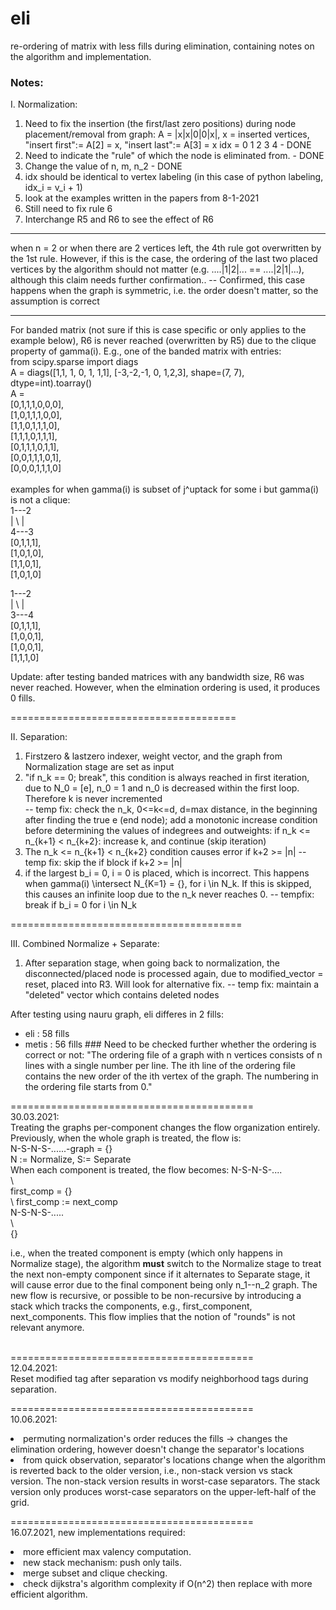 # eli

re-ordering of matrix with less fills during elimination, containing notes on the algorithm and implementation.

### Notes:
I. Normalization:
1. Need to fix the insertion (the first/last zero positions) during node placement/removal from graph:
    A = |x|x|0|0|x|, x = inserted vertices, "insert first":= A[2] = x, "insert last":= A[3] = x
    idx = 0 1 2 3 4 - DONE
2. Need to indicate the "rule" of which the node is eliminated from. - DONE
3. Change the value of n, m, n_2 - DONE
4. idx should be identical to vertex labeling (in this case of python labeling, idx_i = v_i + 1)
5. look at the examples written in the papers from 8-1-2021
6. Still need to fix rule 6
7. Interchange R5 and R6 to see the effect of R6

******
when n = 2 or when there are 2 vertices left, the 4th rule got overwritten by the 1st rule. However, if this is the case, the ordering of the last two placed vertices by the algorithm should not matter (e.g. ....|1|2|... == ....|2|1|...), although this claim needs further confirmation.. -- Confirmed, this case happens when the graph is symmetric, i.e. the order doesn't matter, so the assumption is correct

******
For banded matrix (not sure if this is case specific or only applies to the example below), R6 is never reached (overwritten by R5) due to the clique property of gamma(i).
E.g., one of the banded matrix with entries: <br/>
from scipy.sparse import diags <br/>
A = diags([1,1, 1, 0, 1, 1,1], [-3,-2,-1, 0, 1,2,3], shape=(7, 7), dtype=int).toarray() <br/>
A = <br/>
[0,1,1,1,0,0,0], <br/>
[1,0,1,1,1,0,0], <br/>
[1,1,0,1,1,1,0], <br/>
[1,1,1,0,1,1,1], <br/>
[0,1,1,1,0,1,1], <br/>
[0,0,1,1,1,0,1], <br/>
[0,0,0,1,1,1,0] <br/>
 <br/>
examples for when gamma(i) is subset of j^uptack for some i but gamma(i) is not a clique: <br/>
1---2 <br/>
| \ | <br/>
4---3 <br/>
[0,1,1,1], <br/>
[1,0,1,0], <br/>
[1,1,0,1], <br/>
[1,0,1,0] <br/>

1---2 <br/>
| \ | <br/>
3---4 <br/>
[0,1,1,1], <br/>
[1,0,0,1], <br/>
[1,0,0,1], <br/>
[1,1,1,0]  

Update: after testing banded matrices with any bandwidth size, R6 was never reached. However, when the elmination ordering is used, it produces 0 fills.

=======================================  

II. Separation:
1. Firstzero & lastzero indexer, weight vector, and the graph from Normalization stage are set as input
2. "if n_k == 0; break", this condition is always reached in first iteration, due to N_0 = [e], n_0 = 1 and n_0 is decreased within the first loop. Therefore k is never incremented  
-- temp fix: check the n_k, 0<=k<=d, d=max distance, in the beginning after finding the true e (end node); add a monotonic increase condition before determining the values of indegrees and outweights: if n_k <= n_{k+1} < n_{k+2}: increase k, and continue (skip iteration)
3. The n_k <= n_{k+1} < n_{k+2} condition causes error if k+2 >= |n|
-- temp fix: skip the if block if k+2 >= |n|
4. if the largest b_i = 0, i = 0 is placed, which is incorrect. This happens when gamma(i) \intersect N_{K=1} = {}, for i \in N_k. If this is skipped, this causes an infinite loop due to the n_k never reaches 0.
-- tempfix: break if b_i = 0 for i \in N_k

========================================  

III. Combined Normalize + Separate:
1. After separation stage, when going back to normalization, the disconnected/placed node is processed again, due to modified_vector = reset, placed into R3. Will look for alternative fix.
-- temp fix: maintain a "deleted" vector which contains deleted nodes

After testing using nauru graph, eli differes in 2 fills:  
- eli : 58 fills
- metis : 56 fills ### Need to be checked further whether the ordering is correct or not: "The ordering file of a graph with n vertices consists of n lines with a single number per line. The ith line of the ordering file contains the new order of the ith vertex of the graph. The numbering in the ordering file starts from 0."

========================================== <br/>
30.03.2021:<br/>
Treating the graphs per-component changes the flow organization entirely. Previously, when the whole graph is treated, the flow is: <br/>
    N-S-N-S-......-graph = {} <br/>
    N := Normalize, S:= Separate <br/>
When each component is treated, the flow becomes:
    N-S-N-S-.... <br/>
     \ <br/>
     first_comp = {}<br/>
        \  first_comp := next_comp <br/>
         N-S-N-S-..... <br/>
              \ <br/>
              {} <br/>
               
i.e., when the treated component is empty (which only happens in Normalize stage), the algorithm **must** switch to the Normalize stage to treat the next non-empty component since if it alternates to Separate stage, it will cause error due to the final component being only n_1--n_2 graph.
The new flow is recursive, or possible to be non-recursive by introducing a stack which tracks the components, e.g., first_component, next_components. This flow implies that the notion of "rounds" is not relevant anymore. <br/> <br/>

========================================== <br/>
12.04.2021: <br/>
Reset modified tag after separation vs modify neighborhood tags during separation.

==========================================<br/>
10.06.2021: <br/>
<li> permuting normalization's order reduces the fills -> changes the elimination ordering, however doesn't change the separator's locations 
<li> from quick observation, separator's locations change when the algorithm is reverted back to the older version, i.e., non-stack version vs stack version. The non-stack version results in worst-case separators. The stack version only produces worst-case separators on the upper-left-half of the grid.<br/>

==========================================<br/>
16.07.2021, new implementations required: <br/>
<li> more efficient max valency computation.
<li> new stack mechanism: push only tails.
<li> merge subset and clique checking.
<li> check dijkstra's algorithm complexity if O(n^2) then replace with more efficient algorithm.